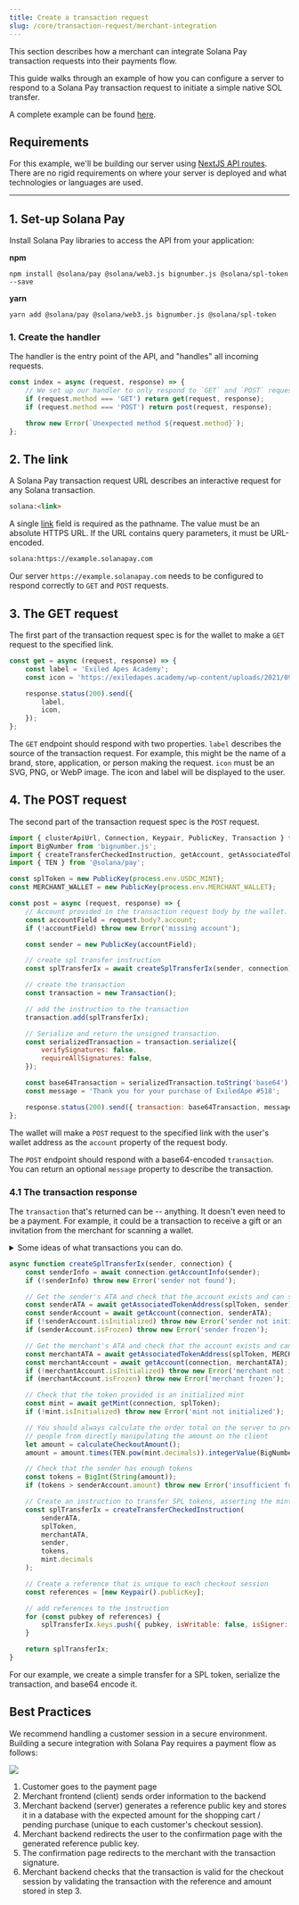 ```yaml
---
title: Create a transaction request
slug: /core/transaction-request/merchant-integration
---
```


This section describes how a merchant can integrate Solana Pay transaction requests into their payments flow.

This guide walks through an example of how you can configure a server to respond to a Solana Pay transaction request to initiate a simple native SOL transfer.

A complete example can be found [here][4].

## Requirements

For this example, we'll be building our server using [NextJS API routes][1]. There are no rigid requirements on where your server is deployed and what technologies or languages are used.

---

## 1. Set-up Solana Pay

Install Solana Pay libraries to access the API from your application:

**npm**

```shell
npm install @solana/pay @solana/web3.js bignumber.js @solana/spl-token --save
```

**yarn**

```shell
yarn add @solana/pay @solana/web3.js bignumber.js @solana/spl-token
```

### 1. Create the handler

The handler is the entry point of the API, and "handles" all incoming requests.

```javascript
const index = async (request, response) => {
    // We set up our handler to only respond to `GET` and `POST` requests.
    if (request.method === 'GET') return get(request, response);
    if (request.method === 'POST') return post(request, response);

    throw new Error(`Unexpected method ${request.method}`);
};
```

## 2. The link

A Solana Pay transaction request URL describes an interactive request for any Solana transaction.

```html
solana:<link>
```

A single [link][3] field is required as the pathname. The value must be an absolute HTTPS URL. If the URL contains query parameters, it must be URL-encoded.

```html
solana:https://example.solanapay.com
```

Our server `https://example.solanapay.com` needs to be configured to respond correctly to `GET` and `POST` requests.

## 3. The GET request

The first part of the transaction request spec is for the wallet to make a `GET` request to the specified link.

```javascript
const get = async (request, response) => {
    const label = 'Exiled Apes Academy';
    const icon = 'https://exiledapes.academy/wp-content/uploads/2021/09/X_share.png';

    response.status(200).send({
        label,
        icon,
    });
};
```

The `GET` endpoint should respond with two properties. `label` describes the source of the transaction request. For example, this might be the name of a brand, store, application, or person making the request. `icon` must be an SVG, PNG, or WebP image. The icon and label will be displayed to the user.

## 4. The POST request

The second part of the transaction request spec is the `POST` request.

```javascript
import { clusterApiUrl, Connection, Keypair, PublicKey, Transaction } from '@solana/web3.js';
import BigNumber from 'bignumber.js';
import { createTransferCheckedInstruction, getAccount, getAssociatedTokenAddress, getMint } from '@solana/spl-token';
import { TEN } from '@solana/pay';

const splToken = new PublicKey(process.env.USDC_MINT);
const MERCHANT_WALLET = new PublicKey(process.env.MERCHANT_WALLET);

const post = async (request, response) => {
    // Account provided in the transaction request body by the wallet.
    const accountField = request.body?.account;
    if (!accountField) throw new Error('missing account');

    const sender = new PublicKey(accountField);

    // create spl transfer instruction
    const splTransferIx = await createSplTransferIx(sender, connection);

    // create the transaction
    const transaction = new Transaction();

    // add the instruction to the transaction
    transaction.add(splTransferIx);

    // Serialize and return the unsigned transaction.
    const serializedTransaction = transaction.serialize({
        verifySignatures: false,
        requireAllSignatures: false,
    });

    const base64Transaction = serializedTransaction.toString('base64');
    const message = 'Thank you for your purchase of ExiledApe #518';

    response.status(200).send({ transaction: base64Transaction, message });
};
```

The wallet will make a `POST` request to the specified link with the user's wallet address as the `account` property of the request body.

The `POST` endpoint should respond with a base64-encoded `transaction`. You can return an optional `message` property to describe the transaction.

### 4.1 The transaction response

The `transaction` that's returned can be -- anything. It doesn't even need to be a payment. For example, it could be a transaction to receive a gift or an invitation from the merchant for scanning a wallet.

<details>
    <summary>Some ideas of what transactions you can do.</summary>

-   Merchants get an atomic bidirectional communication channel with customers. They can mint an NFT or transfer loyalty reward tokens in the transaction.
-   Merchants could potentially see what tokens a user has, accepting and denominating payment in any of them.
-   Merchants can pay for transactions on their user's behalf so they don't need SOL in a wallet.
-   Merchants can return an error from the server to decline to respond with a transaction. This could be used to allow permissioned payments.
-   Payments can be directed to escrow-like programs, enabling things like refunds, chargebacks, and other return mechanisms.
-   DeFi transactions could be bridged to all kinds of web2 / IRL portals.
-   Wallets can retrieve other information, or merchants can pass it to them, like an icon to display, or other fields in the JSON response.
-   It doesn't even need to be a payment. Merchants could send tokens, invitations, gifts to customers that connect a wallet, perhaps one that meets some criteria, such as possessing an NFT.

</details>

```javascript
async function createSplTransferIx(sender, connection) {
    const senderInfo = await connection.getAccountInfo(sender);
    if (!senderInfo) throw new Error('sender not found');

    // Get the sender's ATA and check that the account exists and can send tokens
    const senderATA = await getAssociatedTokenAddress(splToken, sender);
    const senderAccount = await getAccount(connection, senderATA);
    if (!senderAccount.isInitialized) throw new Error('sender not initialized');
    if (senderAccount.isFrozen) throw new Error('sender frozen');

    // Get the merchant's ATA and check that the account exists and can receive tokens
    const merchantATA = await getAssociatedTokenAddress(splToken, MERCHANT_WALLET);
    const merchantAccount = await getAccount(connection, merchantATA);
    if (!merchantAccount.isInitialized) throw new Error('merchant not initialized');
    if (merchantAccount.isFrozen) throw new Error('merchant frozen');

    // Check that the token provided is an initialized mint
    const mint = await getMint(connection, splToken);
    if (!mint.isInitialized) throw new Error('mint not initialized');

    // You should always calculate the order total on the server to prevent
    // people from directly manipulating the amount on the client
    let amount = calculateCheckoutAmount();
    amount = amount.times(TEN.pow(mint.decimals)).integerValue(BigNumber.ROUND_FLOOR);

    // Check that the sender has enough tokens
    const tokens = BigInt(String(amount));
    if (tokens > senderAccount.amount) throw new Error('insufficient funds');

    // Create an instruction to transfer SPL tokens, asserting the mint and decimals match
    const splTransferIx = createTransferCheckedInstruction(
        senderATA,
        splToken,
        merchantATA,
        sender,
        tokens,
        mint.decimals
    );

    // Create a reference that is unique to each checkout session
    const references = [new Keypair().publicKey];

    // add references to the instruction
    for (const pubkey of references) {
        splTransferIx.keys.push({ pubkey, isWritable: false, isSigner: false });
    }

    return splTransferIx;
}
```

For our example, we create a simple transfer for a SPL token, serialize the transaction, and base64 encode it.

## Best Practices

We recommend handling a customer session in a secure environment. Building a secure integration with Solana Pay requires a payment flow as follows:

![](../../images/transaction-request-flow-dark.png)

1. Customer goes to the payment page
2. Merchant frontend (client) sends order information to the backend
3. Merchant backend (server) generates a reference public key and stores it in a database with the expected amount for the shopping cart / pending purchase (unique to each customer's checkout session).
4. Merchant backend redirects the user to the confirmation page with the generated reference public key.
5. The confirmation page redirects to the merchant with the transaction signature.
6. Merchant backend checks that the transaction is valid for the checkout session by validating the transaction with the reference and amount stored in step 3.

<!-- References -->

[1]: https://nextjs.org/docs/api-routes/introduction
[2]: https://github.com/solana-labs/solana-pay/tree/link-request/point-of-sale
[3]: https://github.com/solana-labs/solana-pay/blob/link-request/SPEC.md#link
[4]: https://github.com/solana-labs/solana-pay

